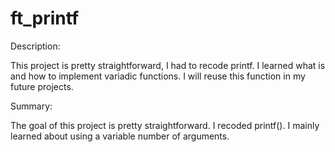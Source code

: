# ft_printf

Description:

This project is pretty straightforward, I had to recode printf.
I learned what is and how to implement variadic functions.
I will reuse this function in my future projects.

Summary:

The goal of this project is pretty straightforward. I recoded printf().
I mainly learned about using a variable number of arguments.
